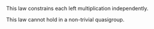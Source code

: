 This law constrains each left multiplication independently.

This law cannot hold in a non-trivial quasigroup.
